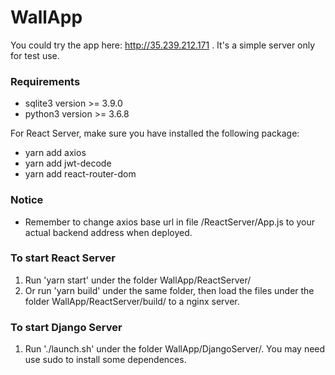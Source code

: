 # WallApp

You could try the app here: http://35.239.212.171 . It's a simple server only for test use.

### Requirements
  - sqlite3 version >= 3.9.0
  - python3 version >= 3.6.8

For React Server, make sure you have installed the following package:
  - yarn add axios
  - yarn add jwt-decode
  - yarn add react-router-dom

### Notice
  - Remember to change axios base url in file /ReactServer/App.js to your actual backend address when deployed.

### To start React Server
1. Run 'yarn start' under the folder WallApp/ReactServer/
2. Or run 'yarn build' under the same folder, then load the files under the folder WallApp/ReactServer/build/ to a nginx server.

### To start Django Server
1. Run './launch.sh' under the folder WallApp/DjangoServer/. You may need use sudo to install some dependences.